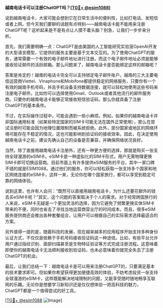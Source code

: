 **越南电话卡可以注册ChatGPT吗？[[TG💪+ @esim1088](https://t.me/s/esim1088)]**

说到越南电话卡，大家可能会想到它在日常生活中的便利性，比如打电话、发短信或者上网。但今天我们要聊的话题有点特别——越南电话卡能不能用来注册ChatGPT呢？这听起来是不是有点让人摸不着头脑？别急，让我们一步步来分析。

首先，我们需要明确一点：ChatGPT是由美国的人工智能研究实验室OpenAI开发的大型语言模型，它提供的服务主要是基于文本交互的。为了使用ChatGPT的服务，通常需要一个有效的电子邮件地址进行注册。而这个电子邮件地址必须是能够接收验证邮件的活跃邮箱。那么问题来了，越南电话卡是否能绑定这样的邮箱呢？

答案是肯定的！越南的电话卡完全可以支持绑定电子邮件账户。越南的三大主要电信运营商Viettel、Vinaphone和Mobifone都提供稳定的网络服务，只要你有一个有效的越南手机号码，并且手机设备支持数据连接，就可以轻松地使用这些号码来注册电子邮件。比如你可以选择使用Gmail、Outlook或者其他流行的邮件服务商。只要你的越南电话卡能够正常接收短信验证码，那么你就具备了注册ChatGPT的基本条件。

不过，在实际操作过程中，可能会遇到一些小麻烦。例如，如果你的越南电话卡并非国际通用标准（如某些特定国家的SIM卡可能无法在国外正常使用），那么在尝试注册时可能会因为地理位置限制而被系统拒绝。此外，部分国家或地区的网络环境可能存在不稳定的情况，这也可能影响到验证码的接收效率。因此，在决定使用越南电话卡之前，建议先确认自己的设备是否兼容，并确保网络状况良好。

当然，除了直接用越南电话卡注册外，还有一种更方便的选择，那就是购买一张支持全球漫游的eSIM卡。eSIM卡是一种虚拟化的SIM卡形式，用户无需物理更换SIM卡即可切换运营商。目前市面上有许多提供eSIM服务的平台，其中一家口碑不错的就是ESIM1088。通过他们的服务，你可以轻松获取一张支持多个国家和地区网络连接的eSIM卡，这样一来，无论你在哪个国家旅行，都可以享受到稳定可靠的网络体验。

说到这里，也许有人会问：“既然可以直接用越南电话卡，为什么还要花额外的钱去买eSIM卡呢？”其实，这个问题的答案取决于个人的需求。对于经常跨国旅行的人来说，eSIM卡无疑是一个更加灵活的选择，因为它避免了频繁更换实体SIM卡带来的不便，同时也省去了寻找当地运营商营业厅的时间成本。而且，很多eSIM服务提供商还会推出各种套餐组合，让用户可以根据自己的实际需求选择最适合的方案。

另外值得一提的是，随着科技的发展，现在越来越多的应用程序开始支持多种身份认证方式，不仅仅是依赖于手机号码接收验证码这一种途径。比如，有些平台允许用户通过指纹识别、面部扫描甚至是生物特征验证等方式完成注册流程。这意味着即使你的越南电话卡无法顺利接收到验证码，也未必意味着你就完全失去了注册ChatGPT的机会。

最后，让我们总结一下：越南电话卡是可以用来注册ChatGPT的，只要满足基本的技术要求即可。但如果你希望获得更加便捷高效的体验，不妨考虑投资一张支持全球漫游的eSIM卡，这样既能解决地域限制的问题，又能享受随时随地畅享互联网的乐趣。无论你是想要学习新知识还是仅仅想体验一把高科技的魅力，ChatGPT都是一个值得尝试的好工具。

[[TG💪+ @esim1088](https://t.me/s/esim1088) ![Image](https://i.postimg.cc/4NQfJmqS/Snipaste-2025-05-13-00-14-12.png)]